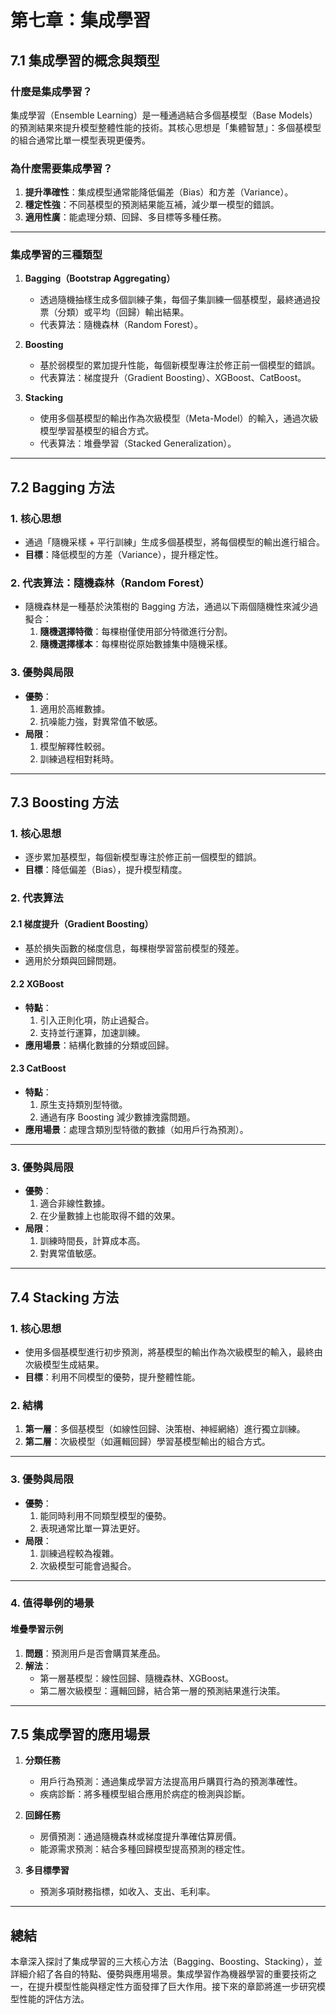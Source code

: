 # 第七章：集成學習

## 7.1 集成學習的概念與類型

### 什麼是集成學習？
集成學習（Ensemble Learning）是一種通過結合多個基模型（Base Models）的預測結果來提升模型整體性能的技術。其核心思想是「集體智慧」：多個基模型的組合通常比單一模型表現更優秀。

### 為什麼需要集成學習？
1. **提升準確性**：集成模型通常能降低偏差（Bias）和方差（Variance）。
2. **穩定性強**：不同基模型的預測結果能互補，減少單一模型的錯誤。
3. **適用性廣**：能處理分類、回歸、多目標等多種任務。

---

### 集成學習的三種類型
1. **Bagging（Bootstrap Aggregating）**
   - 透過隨機抽樣生成多個訓練子集，每個子集訓練一個基模型，最終通過投票（分類）或平均（回歸）輸出結果。
   - 代表算法：隨機森林（Random Forest）。

2. **Boosting**
   - 基於弱模型的累加提升性能，每個新模型專注於修正前一個模型的錯誤。
   - 代表算法：梯度提升（Gradient Boosting）、XGBoost、CatBoost。

3. **Stacking**
   - 使用多個基模型的輸出作為次級模型（Meta-Model）的輸入，通過次級模型學習基模型的組合方式。
   - 代表算法：堆疊學習（Stacked Generalization）。

---

## 7.2 Bagging 方法

### 1. 核心思想
- 通過「隨機采樣 + 平行訓練」生成多個基模型，將每個模型的輸出進行組合。
- **目標**：降低模型的方差（Variance），提升穩定性。

### 2. 代表算法：隨機森林（Random Forest）
- 隨機森林是一種基於決策樹的 Bagging 方法，通過以下兩個隨機性來減少過擬合：
  1. **隨機選擇特徵**：每棵樹僅使用部分特徵進行分割。
  2. **隨機選擇樣本**：每棵樹從原始數據集中隨機采樣。

### 3. 優勢與局限
- **優勢**：
  1. 適用於高維數據。
  2. 抗噪能力強，對異常值不敏感。
- **局限**：
  1. 模型解釋性較弱。
  2. 訓練過程相對耗時。

---

## 7.3 Boosting 方法

### 1. 核心思想
- 逐步累加基模型，每個新模型專注於修正前一個模型的錯誤。
- **目標**：降低偏差（Bias），提升模型精度。

### 2. 代表算法
#### **2.1 梯度提升（Gradient Boosting）**
- 基於損失函數的梯度信息，每棵樹學習當前模型的殘差。
- 適用於分類與回歸問題。

#### **2.2 XGBoost**
- **特點**：
  1. 引入正則化項，防止過擬合。
  2. 支持並行運算，加速訓練。
- **應用場景**：結構化數據的分類或回歸。

#### **2.3 CatBoost**
- **特點**：
  1. 原生支持類別型特徵。
  2. 通過有序 Boosting 減少數據洩露問題。
- **應用場景**：處理含類別型特徵的數據（如用戶行為預測）。

---

### 3. 優勢與局限
- **優勢**：
  1. 適合非線性數據。
  2. 在少量數據上也能取得不錯的效果。
- **局限**：
  1. 訓練時間長，計算成本高。
  2. 對異常值敏感。

---

## 7.4 Stacking 方法

### 1. 核心思想
- 使用多個基模型進行初步預測，將基模型的輸出作為次級模型的輸入，最終由次級模型生成結果。
- **目標**：利用不同模型的優勢，提升整體性能。

### 2. 結構
1. **第一層**：多個基模型（如線性回歸、決策樹、神經網絡）進行獨立訓練。
2. **第二層**：次級模型（如邏輯回歸）學習基模型輸出的組合方式。

---

### 3. 優勢與局限
- **優勢**：
  1. 能同時利用不同類型模型的優勢。
  2. 表現通常比單一算法更好。
- **局限**：
  1. 訓練過程較為複雜。
  2. 次級模型可能會過擬合。

---

### 4. 值得舉例的場景
#### 堆疊學習示例
1. **問題**：預測用戶是否會購買某產品。
2. **解法**：
   - 第一層基模型：線性回歸、隨機森林、XGBoost。
   - 第二層次級模型：邏輯回歸，結合第一層的預測結果進行決策。

---

## 7.5 集成學習的應用場景

1. **分類任務**
   - 用戶行為預測：通過集成學習方法提高用戶購買行為的預測準確性。
   - 疾病診斷：將多種模型組合應用於病症的檢測與診斷。

2. **回歸任務**
   - 房價預測：通過隨機森林或梯度提升準確估算房價。
   - 能源需求預測：結合多種回歸模型提高預測的穩定性。

3. **多目標學習**
   - 預測多項財務指標，如收入、支出、毛利率。

---

## 總結
本章深入探討了集成學習的三大核心方法（Bagging、Boosting、Stacking），並詳細介紹了各自的特點、優勢與應用場景。集成學習作為機器學習的重要技術之一，在提升模型性能與穩定性方面發揮了巨大作用。接下來的章節將進一步研究模型性能的評估方法。
